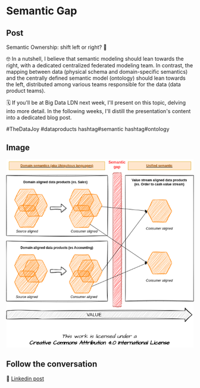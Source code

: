 # Semantic Gap

## Post
Semantic Ownership: shift left or right? 🤔 

🤓 In a nutshell, I believe that semantic modeling should lean towards the right, with a dedicated centralized federated modeling team. In contrast, the mapping between data (physical schema and domain-specific semantics) and the centrally defined semantic model (ontology) should lean towards the left, distributed among various teams responsible for the data (data product teams).

🗓 If you'll be at Big Data LDN next week, I'll present on this topic, delving into more detail. In the following weeks, I'll distill the presentation's content into a dedicated blog post. 

#TheDataJoy #dataproducts hashtag#semantic hashtag#ontology 

## Image

![001-semantic-gap.png](/images/001-semantic-gap.png "Semantic Gap")

## Follow the conversation

🔵 [Linkedin post](https://www.linkedin.com/posts/andreagioia_thedatajoy-dataproducts-semantic-activity-7108508012373274624-a3R0)

